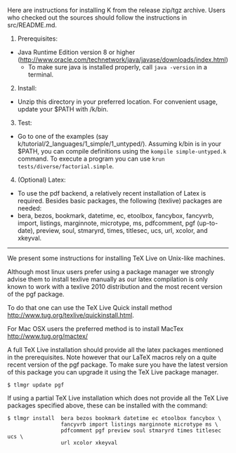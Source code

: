 <!-- Copyright (c) 2012-2014 K Team. All Rights Reserved. -->
Here are instructions for installing K from the release zip/tgz archive.
Users who checked out the sources should follow the instructions in src/README.md.

1. Prerequisites:
  * Java Runtime Edition version 8 or higher
    (http://www.oracle.com/technetwork/java/javase/downloads/index.html)
    * To make sure java is installed properly, call `java -version` in a terminal.

2. Install:
  * Unzip this directory in your preferred location.  For convenient usage,
    update your $PATH with <preferred-location>/k/bin.

3. Test:
  * Go to one of the examples (say k/tutorial/2_languages/1_simple/1_untyped/).
    Assuming k/bin is in your $PATH, you can compile definitions using 
    the `kompile simple-untyped.k` command.
    To execute a program you can use `krun tests/diverse/factorial.simple`.

4. (Optional) Latex:
  * To use the pdf backend, a relatively recent installation 
    of Latex is required.  Besides basic packages, the following (texlive)
    packages are needed: 
  * bera, bezos, bookmark, datetime, ec, etoolbox, fancybox, fancyvrb, import, 
    listings, marginnote, microtype, ms, pdfcomment, pgf (up-to-date), preview, 
    soul, stmaryrd, times, titlesec, ucs, url, xcolor, and xkeyval.

--------------------------------------------------------------------------

We present some instructions for installing TeX Live on Unix-like machines.

Although most linux users prefer using a package manager we strongly advise 
them to install texlive manually as our latex compilation is only known to 
work with a texlive 2010 distribution and the most recent version of the 
pgf package. 

To do that one can use the TeX Live Quick install method 
<http://www.tug.org/texlive/quickinstall.html>.

For Mac OSX users the preferred method is to install MacTex
<http://www.tug.org/mactex/>

A full TeX Live installation should provide all the latex packages mentioned
in the prerequisites. Note however that our LaTeX macros rely on a quite 
recent version of the pgf package. To make sure you have the latest version
of this package you can upgrade it using the TeX Live package manager.
   
    $ tlmgr update pgf 

If using a partial TeX Live installation which does not provide all the 
TeX Live packages specified above, these can be installed with the command:
    
    $ tlmgr install  bera bezos bookmark datetime ec etoolbox fancybox \
                     fancyvrb import listings marginnote microtype ms \
                     pdfcomment pgf preview soul stmaryrd times titlesec ucs \
                     url xcolor xkeyval 
